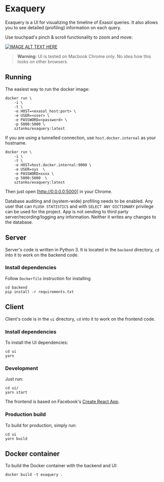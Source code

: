 # Exaquery

Exaquery is a UI for visualizing the timeline of Exasol queries. It also allows you to see detailed (profiling) information on each query.

Use touchpad's pinch & scroll functionality to zoom and move:

[![IMAGE ALT TEXT HERE](https://img.youtube.com/vi/9c9HCIWPX6w/0.jpg)](https://www.youtube.com/watch?v=9c9HCIWPX6w)

> **Warning:** UI is tested on Macbook Chrome only. No idea how this looks on other browsers.

## Running

The easiest way to run the docker image:

```shell
docker run \
    -i \
    -t \
    -e HOST=<exasol_host:port> \
    -e USER=<user> \
    -e PASSWORD=<password> \
    -p 5000:5000 \
    sztanko/exaquery:latest
```

If you are using a tunnelled connection, use `host.docker.internal` as your hostname.

```shell
docker run \
    -i \
    -t \
    -e HOST=host.docker.internal:9000 \
    -e USER=sys  \
    -e PASSWORD=xxxx \
    -p 5000:5000  \
    sztanko/exaquery:latest
```

Then just open [http://0.0.0.0:5000] in your Chrome.

Database auditing and (system-wide) profiling needs to be enabled. Any user that can `FLUSH STATISTICS` and with `SELECT ANY DICTIONARY` privilege can be used for the project. App is not sending to third party server/recording/logging any information. Neither it writes any changes to the database.

## Server

Server's code is written in Python 3. It is located in the `backend` directory, `cd` into it to work on the backend code.

### Install dependencies

Follow `Dockerfile` instruction for installing

```shell
cd backend
pip install -r requirements.txt
```

## Client

Client's code is in the `ui` directory, `cd` into it to work on the frontend code.

### Install dependencies

To install the UI dependencies:

```shell
cd ui
yarn
```

### Development

Just run:

```shell
cd ui/
yarn start
```

The frontend is based on Facebook's [Create React App](https://facebook.github.io/create-react-app/).

### Production build

To build for production, simply run:

```shell
cd ui
yarn build
```

## Docker container

To build the Docker container with the backend and UI:

```shell
docker build -t exaquery .
```
